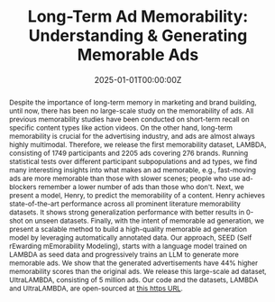 ---
title: "Long-Term Ad Memorability: Understanding & Generating Memorable Ads"
authors:
- Harini SI
- Somesh Singh
- Yaman Kumar Singla
- Aanisha Bhattacharyya
- Veeky Baths
- Changyou Chen
- Rajiv Ratn Shah
- Balaji Krishnamurthy

date: "2025-01-01T00:00:00Z"
doi: ""

publishDate: "2025-01-01T00:00:00Z"

publication_types: ["conference"]

publication: "IEEE/CVF Winter Conference on Applications of Computer Vision (WACV)"
publication_short: "WACV"

abstract: "Despite the importance of long-term memory in marketing and brand building, until now, there has been no large-scale study on the memorability of ads. All previous memorability studies have been conducted on short-term recall on specific content types like action videos. On the other hand, long-term memorability is crucial for the advertising industry, and ads are almost always highly multimodal. Therefore, we release the first memorability dataset, LAMBDA, consisting of 1749 participants and 2205 ads covering 276 brands. Running statistical tests over different participant subpopulations and ad types, we find many interesting insights into what makes an ad memorable, e.g., fast-moving ads are more memorable than those with slower scenes; people who use ad-blockers remember a lower number of ads than those who don't. Next, we present a model, Henry, to predict the memorability of a content. Henry achieves state-of-the-art performance across all prominent literature memorability datasets. It shows strong generalization performance with better results in 0-shot on unseen datasets. Finally, with the intent of memorable ad generation, we present a scalable method to build a high-quality memorable ad generation model by leveraging automatically annotated data. Our approach, SEED (Self rEwarding mEmorability Modeling), starts with a language model trained on LAMBDA as seed data and progressively trains an LLM to generate more memorable ads. We show that the generated advertisements have 44% higher memorability scores than the original ads. We release this large-scale ad dataset, UltraLAMBDA, consisting of 5 million ads. Our code and the datasets, LAMBDA and UltraLAMBDA, are open-sourced at [this https URL](https://behavior-in-the-wild.github.io/memorability)."
summary: ""

tags:
- Ad Memorability
- Long-term Memorability
- Behavior-in-the-Wild
- Behavioral Sciences
- Advertisement Generation

featured: true



links:
url_pdf: "https://arxiv.org/abs/2309.00378"
url_code: "https://behavior-in-the-wild.github.io/memorability"
url_dataset: "https://behavior-in-the-wild.github.io/memorability"
url_poster: ""
url_project: "https://behavior-in-the-wild.github.io/memorability"
url_slides: ""
url_source: ""
url_video: ""

image:
  caption: "Generated memorable ad for NYT 'Shining a Light on Women's Rights'"
  focal_point: "Smart"
  preview_only: false
  alt_text: "Generated the detailed description of a 50 second memorable advertisement titled 'Shining a Light on Women's Rights—The Truth Has a Voice—The New York Times' for the brand The New York Times. Link to the original ad: https://www.youtube.com/watch?v=bPblzhUzTeg. Original memorability score: 65. Memorability score of Generated Ad: 91."

projects: []
slides: ""
---